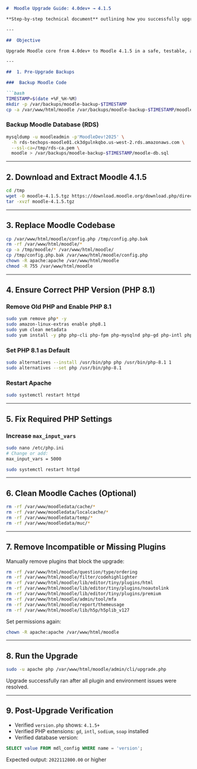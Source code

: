 
````markdown
#  Moodle Upgrade Guide: 4.0dev+ → 4.1.5

**Step-by-step technical document** outlining how you successfully upgraded your Moodle site to **version 4.1.5** from **4.0dev+**, including PHP version alignment, plugin cleanup, and environment fixes.

---

##  Objective

Upgrade Moodle core from 4.0dev+ to Moodle 4.1.5 in a safe, testable, and recoverable manner.

---

##  1. Pre-Upgrade Backups

###  Backup Moodle Code

```bash
TIMESTAMP=$(date +%F_%H-%M)
mkdir -p /var/backups/moodle-backup-$TIMESTAMP
cp -a /var/www/html/moodle /var/backups/moodle-backup-$TIMESTAMP/moodle-code
`````

###  Backup Moodle Database (RDS)

```bash
mysqldump -u moodleadmin -p'MoodleDev!2025' \
  -h rds-techops-moodle01.ck3dgulnkqbo.us-west-2.rds.amazonaws.com \
  --ssl-ca=/tmp/rds-ca.pem \
  moodle > /var/backups/moodle-backup-$TIMESTAMP/moodle-db.sql
```

---

##  2. Download and Extract Moodle 4.1.5

```bash
cd /tmp
wget -O moodle-4.1.5.tgz https://download.moodle.org/download.php/direct/stable401/moodle-latest-401.tgz
tar -xvzf moodle-4.1.5.tgz
```

---

## 3. Replace Moodle Codebase

```bash
cp /var/www/html/moodle/config.php /tmp/config.php.bak
rm -rf /var/www/html/moodle/*
cp -a /tmp/moodle/* /var/www/html/moodle/
cp /tmp/config.php.bak /var/www/html/moodle/config.php
chown -R apache:apache /var/www/html/moodle
chmod -R 755 /var/www/html/moodle
```

---

##  4. Ensure Correct PHP Version (PHP 8.1)

###  Remove Old PHP and Enable PHP 8.1

```bash
sudo yum remove php* -y
sudo amazon-linux-extras enable php8.1
sudo yum clean metadata
sudo yum install -y php php-cli php-fpm php-mysqlnd php-gd php-intl php-sodium php-soap php-xml
```

###  Set PHP 8.1 as Default

```bash
sudo alternatives --install /usr/bin/php php /usr/bin/php-8.1 1
sudo alternatives --set php /usr/bin/php-8.1
```

###  Restart Apache

```bash
sudo systemctl restart httpd
```

---

##  5. Fix Required PHP Settings

### Increase `max_input_vars`

```bash
sudo nano /etc/php.ini
# Change or add:
max_input_vars = 5000
```

```bash
sudo systemctl restart httpd
```

---

##  6. Clean Moodle Caches (Optional)

```bash
rm -rf /var/www/moodledata/cache/*
rm -rf /var/www/moodledata/localcache/*
rm -rf /var/www/moodledata/temp/*
rm -rf /var/www/moodledata/muc/*
```

---

##  7. Remove Incompatible or Missing Plugins

Manually remove plugins that block the upgrade:

```bash
rm -rf /var/www/html/moodle/question/type/ordering
rm -rf /var/www/html/moodle/filter/codehighlighter
rm -rf /var/www/html/moodle/lib/editor/tiny/plugins/html
rm -rf /var/www/html/moodle/lib/editor/tiny/plugins/noautolink
rm -rf /var/www/html/moodle/lib/editor/tiny/plugins/premium
rm -rf /var/www/html/moodle/admin/tool/mfa
rm -rf /var/www/html/moodle/report/themeusage
rm -rf /var/www/html/moodle/lib/h5p/h5plib_v127
```

Set permissions again:

```bash
chown -R apache:apache /var/www/html/moodle
```

---

##  8. Run the Upgrade

```bash
sudo -u apache php /var/www/html/moodle/admin/cli/upgrade.php
```

Upgrade successfully ran after all plugin and environment issues were resolved.

---

##  9. Post-Upgrade Verification

* Verified `version.php` shows: `4.1.5+`
* Verified PHP extensions: `gd`, `intl`, `sodium`, `soap` installed
* Verified database version:

```sql
SELECT value FROM mdl_config WHERE name = 'version';
```

Expected output: `2022112800.00` or higher


````
